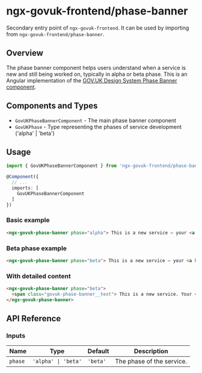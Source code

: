 # ngx-govuk-frontend/phase-banner

Secondary entry point of `ngx-govuk-frontend`. It can be used by importing from `ngx-govuk-frontend/phase-banner`.

## Overview

The phase banner component helps users understand when a service is new and still being worked on, typically in alpha or beta phase. This is an Angular implementation of the [GOV.UK Design System Phase Banner component](https://design-system.service.gov.uk/components/phase-banner/).

## Components and Types

- `GovUKPhaseBannerComponent` - The main phase banner component
- `GovUKPhase` - Type representing the phases of service development ('alpha' | 'beta')

## Usage

```typescript
import { GovUKPhaseBannerComponent } from 'ngx-govuk-frontend/phase-banner';

@Component({
  // ...
  imports: [
    GovUKPhaseBannerComponent
  ]
})
```

### Basic example

```html
<ngx-govuk-phase-banner phase="alpha"> This is a new service – your <a href="#" class="govuk-link">feedback</a> will help us improve it. </ngx-govuk-phase-banner>
```

### Beta phase example

```html
<ngx-govuk-phase-banner phase="beta"> This is a new service – your <a href="#" class="govuk-link">feedback</a> will help us improve it. </ngx-govuk-phase-banner>
```

### With detailed content

```html
<ngx-govuk-phase-banner phase="beta">
  <span class="govuk-phase-banner__text"> This is a new service. Your <a class="govuk-link" href="#">feedback</a> will help us to improve it. It replaces <a class="govuk-link" href="#">service name</a>. </span>
</ngx-govuk-phase-banner>
```

## API Reference

### Inputs

| Name    | Type                | Default  | Description               |
| ------- | ------------------- | -------- | ------------------------- |
| `phase` | `'alpha' \| 'beta'` | `'beta'` | The phase of the service. |
